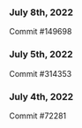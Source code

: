 ### July 8th, 2022

Commit #149698

### July 5th, 2022

Commit #314353


### July 4th, 2022

Commit #72281
